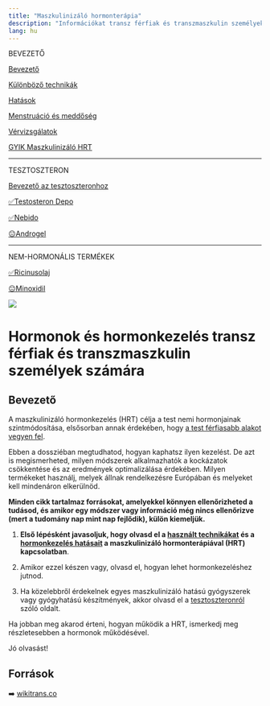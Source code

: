 ```yaml
---
title: "Maszkulinizáló hormonterápia"
description: "Információkat transz férfiak és transzmaszkulin személyek számára elérhető maszkulinizáló hormonkezelésekkel kapcsolatban. Tudj meg mindent a HRT-ről, és készülj fel az informált döntésre."
lang: hu
---
```


<div class="floating-columns">

<div class="floating-bar">

BEVEZETŐ

[Bevezető](/#/entry?id=maszkulinizalo-hormonterapia)

[Különböző technikák](/#/entry?id=maszkulinizalo-hormonterapia-technikak)

[Hatások](/#/entry?id=maszkulinizalo-hormonterapia-hatasok)

[Menstruáció és meddőség](/#/entry?id=maszkulinizalo-hormonterapia-menstruacio-meddoseg)

[Vérvizsgálatok](/#/entry?id=maszkulinizalo-hormonterapia-vervizsgalatok)

[GYIK Maszkulinizáló HRT](/#/entry?id=maszkulinizalo-hormonterapia-gyik)


<hr />

TESZTOSZTERON

[Bevezető az tesztoszteronhoz](/#/entry?id=tesztoszteron)

[✅Testosteron Depo](/#/entry?id=maszkulinizalo-injekciok)

[✅Nebido](/#/entry?id=nebido)

[😐Androgel](/#/entry?id=androgel)

<hr />

NEM-HORMONÁLIS TERMÉKEK

[✅Ricinusolaj](/#/entry?id=ricinusolaj)

[😐Minoxidil](/#/entry?id=minoxidil)

</div>

<div class="wiki-content">

<div class="header-image"><img src="assets/images/undraw_launching.svg" /></div>

# Hormonok és hormonkezelés transz férfiak és transzmaszkulin személyek számára

## Bevezető

A maszkulinizáló hormonkezelés (HRT) célja a test nemi hormonjainak szintmódosítása, elsősorban annak érdekében, hogy [a test férfiasabb alakot vegyen fel](/#/entry?id=maszkulinizalo-hormonterapia-hatasok).

Ebben a dossziéban megtudhatod, hogyan kaphatsz ilyen kezelést. De azt is megismerheted, milyen módszerek alkalmazhatók a kockázatok csökkentése és az eredmények optimalizálása érdekében. Milyen termékeket használj, melyek állnak rendelkezésre Európában és melyeket kell mindenáron elkerülnöd.

**Minden cikk tartalmaz forrásokat, amelyekkel könnyen ellenőrizheted a tudásod, és amikor egy módszer vagy információ még nincs ellenőrizve (mert a tudomány nap mint nap fejlődik), külön kiemeljük.**


1. **Első lépésként javasoljuk, hogy olvasd el a [használt technikákat](/#/entry?id=feminizalo-hormonterapia-technikak) és a [hormonkezelés hatásait](/#/entry?id=feminizalo-hormonterapia-hatasok) a maszkulinizáló hormonterápiával (HRT) kapcsolatban**.

2. Amikor ezzel készen vagy, olvasd el, hogyan lehet hormonkezeléshez jutnod.

3. Ha közelebbről érdekelnek egyes maszkulinizáló hatású gyógyszerek vagy gyógyhatású készítmények, akkor olvasd el a [tesztoszteronról](/#/entry?id=tesztoszteron) szóló oldalt.

Ha jobban meg akarod érteni, hogyan működik a HRT, ismerkedj meg részletesebben a hormonok működésével.

Jó olvasást!

## Források

➡️ [wikitrans.co](https://wikitrans.co)

</div>
